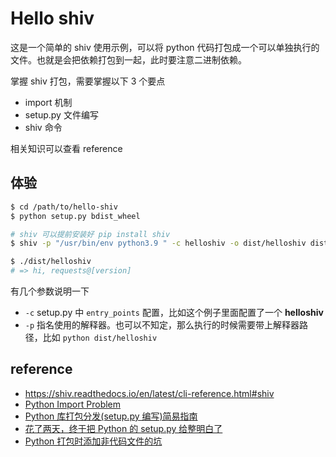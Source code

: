 # Hello shiv

这是一个简单的 shiv 使用示例，可以将 python 代码打包成一个可以单独执行的文件。也就是会把依赖打包到一起，此时要注意二进制依赖。

掌握 shiv 打包，需要掌握以下 3 个要点

- import 机制
- setup.py 文件编写
- shiv 命令

相关知识可以查看 reference

## 体验

```sh
$ cd /path/to/hello-shiv
$ python setup.py bdist_wheel

# shiv 可以提前安装好 pip install shiv
$ shiv -p "/usr/bin/env python3.9 " -c helloshiv -o dist/helloshiv dist/hello-1.0-py3-none-any.whl

$ ./dist/helloshiv
# => hi, requests@[version]
```

有几个参数说明一下

- `-c` setup.py 中 `entry_points` 配置，比如这个例子里面配置了一个 **helloshiv**
- `-p` 指名使用的解释器。也可以不知定，那么执行的时候需要带上解释器路径，比如 `python dist/helloshiv`

## reference

- https://shiv.readthedocs.io/en/latest/cli-reference.html#shiv
- [Python Import Problem](https://github.com/creamidea/creamidea.github.com/issues/31)
- [Python 库打包分发(setup.py 编写)简易指南](https://blog.konghy.cn/2018/04/29/setup-dot-py/)
- [花了两天，终于把 Python 的 setup.py 给整明白了](https://zhuanlan.zhihu.com/p/276461821)
- [Python 打包时添加非代码文件的坑](https://zhuanlan.zhihu.com/p/24312755)

